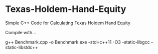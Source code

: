 # Texas-Holdem-Hand-Equity
Simple C++ Code for Calculating Texas Holdem Hand Equity

Compile with...

g++ Benchmark.cpp -o Benchmark.exe -std=c++11 -O3 -static-libgcc -static-libstdc++

